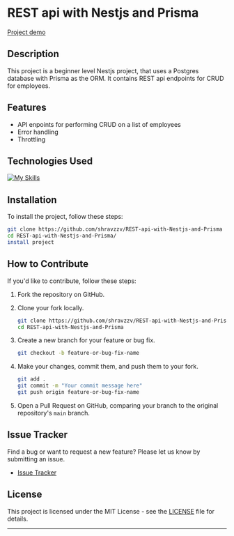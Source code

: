 # REST api with Nestjs and Prisma

[Project demo](https://rest-api-with-nestjs-and-prisma-production.up.railway.app/)

## Description

This project is a beginner level Nestjs project, that uses a Postgres database with Prisma as the ORM. It contains REST api endpoints for CRUD for employees.

## Features

- API enpoints for performing CRUD on a list of employees
- Error handling
- Throttling

## Technologies Used

[![My Skills](https://skillicons.dev/icons?i=nestjs,git,github,js,jest,nodejs,postgres,postman,ts,vscode)](https://skillicons.dev)

## Installation

To install the project, follow these steps:

```bash
git clone https://github.com/shravzzv/REST-api-with-Nestjs-and-Prisma
cd REST-api-with-Nestjs-and-Prisma/
install project
```

## How to Contribute

If you'd like to contribute, follow these steps:

1. Fork the repository on GitHub.
2. Clone your fork locally.

   ```bash
   git clone https://github.com/shravzzv/REST-api-with-Nestjs-and-Prisma
   cd REST-api-with-Nestjs-and-Prisma
   ```

3. Create a new branch for your feature or bug fix.

   ```bash
   git checkout -b feature-or-bug-fix-name
   ```

4. Make your changes, commit them, and push them to your fork.

   ```bash
   git add .
   git commit -m "Your commit message here"
   git push origin feature-or-bug-fix-name
   ```

5. Open a Pull Request on GitHub, comparing your branch to the original repository's `main` branch.

## Issue Tracker

Find a bug or want to request a new feature? Please let us know by submitting an issue.

- [Issue Tracker](https://github.com/shravzzv/REST-api-with-Nestjs-and-Prisma/issues)

## License

This project is licensed under the MIT License - see the [LICENSE](LICENSE) file for details.

---
